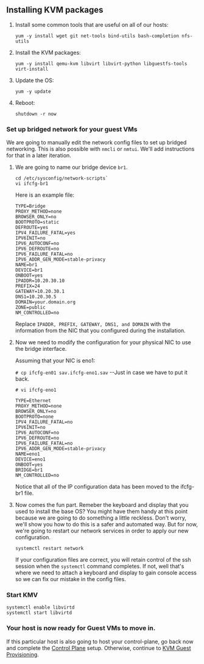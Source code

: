 ## Installing KVM packages

1. Install some common tools that are useful on all of our hosts:

    ```
    yum -y install wget git net-tools bind-utils bash-completion nfs-utils
    ```

1. Install the KVM packages:

    ```
    yum -y install qemu-kvm libvirt libvirt-python libguestfs-tools virt-install
    ```

1. Update the OS:

    ```
    yum -y update
    ```

1. Reboot:

    ```
    shutdown -r now
    ```

### Set up bridged network for your guest VMs

We are going to manually edit the network config files to set up bridged networking.  This is also possible with `nmcli` or `nmtui`.  We'll add instructions for that in a later iteration.

1. We are going to name our bridge device `br1`.

    ```
    cd /etc/sysconfig/network-scripts`
    vi ifcfg-br1
    ```

    Here is an example file:

     ```
     TYPE=Bridge
     PROXY_METHOD=none
     BROWSER_ONLY=no
     BOOTPROTO=static
     DEFROUTE=yes
     IPV4_FAILURE_FATAL=yes
     IPV6INIT=no
     IPV6_AUTOCONF=no
     IPV6_DEFROUTE=no
     IPV6_FAILURE_FATAL=no
     IPV6_ADDR_GEN_MODE=stable-privacy
     NAME=br1
     DEVICE=br1
     ONBOOT=yes
     IPADDR=10.20.30.10
     PREFIX=24
     GATEWAY=10.20.30.1
     DNS1=10.20.30.5
     DOMAIN=your.domain.org
     ZONE=public
     NM_CONTROLLED=no
     ```

    Replace `IPADDR, PREFIX, GATEWAY, DNS1, and DOMAIN` with the information from the NIC that you configured during the installation.

1. Now we need to modify the configuration for your physical NIC to use the bridge interface.

    Assuming that your NIC is eno1:

    `# cp ifcfg-en01 sav.ifcfg-eno1.sav` --Just in case we have to put it back.

    `# vi ifcfg-eno1`

    ```
    TYPE=Ethernet
    PROXY_METHOD=none
    BROWSER_ONLY=no
    BOOTPROTO=none
    IPV4_FAILURE_FATAL=no
    IPV6INIT=no
    IPV6_AUTOCONF=no
    IPV6_DEFROUTE=no
    IPV6_FAILURE_FATAL=no
    IPV6_ADDR_GEN_MODE=stable-privacy
    NAME=eno1
    DEVICE=eno1
    ONBOOT=yes
    BRIDGE=br1
    NM_CONTROLLED=no
    ```
   
    Notice that all of the IP configuration data has been moved to the ifcfg-br1 file.

1. Now comes the fun part.  Remeber the keyboard and display that you used to install the base OS?  You might have them handy at this point because we are going to do something a little reckless.  Don't worry, we'll show you how to do this is a safer and automated way.  But for now, we're going to restart our network services in order to apply our new configuration.

    ```
    systemctl restart network
    ```

    If your configuration files are correct, you will retain control of the ssh session when the `systemctl` command completes.  If not, well that's where we need to attach a keyboard and display to gain console access so we can fix our mistake in the config files.

### Start KMV

```
systemctl enable libvirtd
systemctl start libvirtd
```

### Your host is now ready for Guest VMs to move in.

If this particular host is also going to host your control-plane, go back now and complete the [Control Plane](Control_Plane/README.md) setup.  Otherwise, continue to [KVM Guest Provisioning](Provision_Guest_Nodes/README.md).
